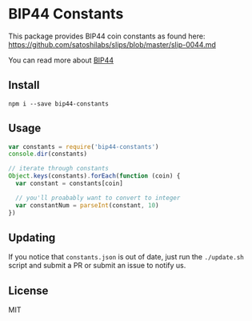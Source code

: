 BIP44 Constants
===============

This package provides BIP44 coin constants as found here: https://github.com/satoshilabs/slips/blob/master/slip-0044.md

You can read more about [BIP44](https://github.com/bitcoin/bips/blob/master/bip-0044.mediawiki)


Install
-------

    npm i --save bip44-constants


Usage
-----

```js
var constants = require('bip44-constants')
console.dir(constants)

// iterate through constants
Object.keys(constants).forEach(function (coin) {
  var constant = constants[coin]

  // you'll proabably want to convert to integer
  var constantNum = parseInt(constant, 10)
})
```

Updating
--------

If you notice that `constants.json` is out of date, just run the `./update.sh` script and submit a PR or submit an
issue to notify us.


License
-------

MIT

